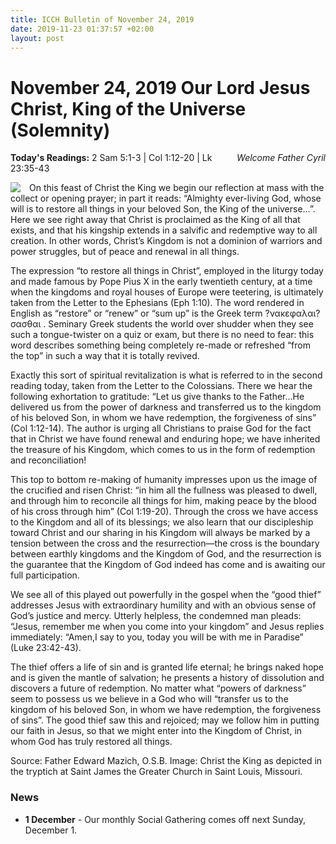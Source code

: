 ```yaml
---
title: ICCH Bulletin of November 24, 2019
date: 2019-11-23 01:37:57 +02:00
layout: post
---
```


# November 24, 2019 Our Lord Jesus Christ, King of the Universe (Solemnity)
<span style="float: right"><em>Welcome Father Cyril</em></span>
**Today's Readings:** 2 Sam 5:1-3 | Col 1:12-20 | Lk 23:35-43


<img style="float: left; margin-right: 1em;" src="https://onepeterfive.com/wp-content/uploads/2017/11/28b84ebe0cc79825092dc3a9e2c83c4d.jpg">

On this feast of Christ the King we begin our reflection at mass with the collect or opening prayer; in part it reads: “Almighty ever-living God, whose will is to restore all things in your beloved Son, the King of the universe…”. Here we see right away that Christ is proclaimed as the King of all that exists, and that his kingship extends in a salvific and redemptive way to all creation. In other words, Christ’s Kingdom is not a dominion of warriors and power struggles, but of peace and renewal in all things.

The expression “to restore all things in Christ”, employed in the liturgy today and made famous by Pope Pius X in the early twentieth century, at a time when the kingdoms and royal houses of Europe were teetering, is ultimately taken from the Letter to the Ephesians (Eph 1:10). The word rendered in English as “restore” or “renew” or “sum up” is the Greek term ?νακεφαλαι?σασθαι . Seminary Greek students the world over shudder when they see such a tongue-twister on a quiz or exam, but there is no need to fear: this word describes something being completely re-made or refreshed “from the top” in such a way that it is totally revived.

Exactly this sort of spiritual revitalization is what is referred to in the second reading today, taken from the Letter to the Colossians. There we hear the following exhortation to gratitude: “Let us give thanks to the Father…He delivered us from the power of darkness and transferred us to the kingdom of his beloved Son, in whom we have redemption, the forgiveness of sins” (Col 1:12-14). The author is urging all Christians to praise God for the fact that in Christ we have found renewal and enduring hope; we have inherited the treasure of his Kingdom, which comes to us in the form of redemption and reconciliation!

This top to bottom re-making of humanity impresses upon us the image of the crucified and risen Christ: “in him all the fullness was pleased to dwell, and through him to reconcile all things for him, making peace by the blood of his cross through him” (Col 1:19-20). Through the cross we have access to the Kingdom and all of its blessings; we also learn that our discipleship toward Christ and our sharing in his Kingdom will always be marked by a tension between the cross and the resurrection—the cross is the boundary between earthly kingdoms and the Kingdom of God, and the resurrection is the guarantee that the Kingdom of God indeed has come and is awaiting our full participation.

We see all of this played out powerfully in the gospel when the “good thief” addresses Jesus with extraordinary humility and with an obvious sense of God’s justice and mercy. Utterly helpless, the condemned man pleads: “Jesus, remember me when you come into your kingdom” and Jesus replies immediately: “Amen,I say to you, today you will be with me in Paradise” (Luke 23:42-43).

The thief offers a life of sin and is granted life eternal; he brings naked hope and is given the mantle of salvation; he presents a history of dissolution and discovers a future of redemption. No matter what “powers of darkness” seem to possess us we believe in a God who will “transfer us to the kingdom of his beloved Son, in whom we have redemption, the forgiveness of sins”. The good thief saw this and rejoiced; may we follow him in putting our faith in Jesus, so that we might enter into the Kingdom of Christ, in whom God has truly restored all things.

Source: Father Edward Mazich, O.S.B.
Image: Christ the King as depicted in the tryptich at Saint James the Greater Church in Saint Louis, Missouri.

### News 

* **1 December** - Our monthly Social Gathering comes off next Sunday, December 1.
